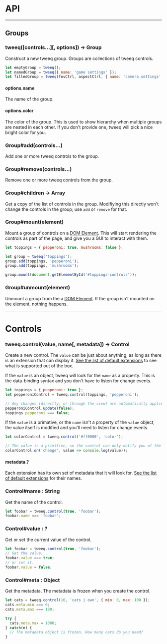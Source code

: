 # API

---

## Groups

### tweeq(\[controls...\]\[, options\]) -> Group

Construct a new tweeq group. Groups are collections of tweeq controls.

```javascript
let emptyGroup = tweeq();
let namedGroup = tweeq({ name: 'game settings' });
let filledGroup = tweeq(fovCtrl, aspectCtrl, { name: 'camera settings' });)
```

#### options.name

The name of the group.

#### options.color

The color of the group. This is used to show hierarchy when multiple groups are nested in each other. If you don't provide one, tweeq will pick a nice bright color for you. 

### Group#add(controls...)

Add one or more tweeq controls to the group.

### Group#remove(controls...)

Remove one or more tweeq controls from the group.

### Group#children -> Array

Get a copy of the list of controls in the group. Modifiying this directly won't change the controls in the group; use `add` or `remove` for that.

### Group#mount(element)

Mount a group of controls on a [DOM Element](https://developer.mozilla.org/en-US/docs/Web/API/Element). This will start rendering the controls as part of the page, and give you a GUI to interact with them.

```javascript
let toppings = { pepperoni: true, mushrooms: false };

let group = tweeq('toppings');
group.add(toppings, 'pepperoni');
group.add(toppings, 'mushrooms');

group.mount(document.getElementById('#toppings-controls'));
```

### Group#unmount(element)

Unmount a group from the a [DOM Element](https://developer.mozilla.org/en-US/docs/Web/API/Element). If the group isn't mounted on the element, nothing happens.

---

# Controls

### tweeq.control(value, name\[, metadata\]) -> Control

Create a new control. The `value` can be just about anything, as long as there is an extension that can display it. [See the list of default extensions]() to see what is supported out of the box.

If the `value` is an object, tweeq will look for the `name` as a property. This is the data-binding syntax and you don't have to listen for change events.

```javascript
let toppings = { pepperoni: true };
let pepperoniControl = tweeq.control(toppings, 'pepperoni');

// Any changes (directly, or through the view) are automatically applied.
pepperoniControl.update(false);
toppings.pepperoni === false; 
```

If the `value` is a primative, or the `name` isn't a property of the `value` object, the value itself is modified and you'll need to listen for change events.

```javascript
let colorControl = tweeq.control('#ff0000', 'color');

// The value is a primitive, so the control can only notify you of the change.
colorControl.on('change', value => console.log(value));
```

#### metadata.?

Each extension has its own set of metadata that it will look for. [See the list of default extensions]() for their names.

### Control#name : String

Get the name of the control.

```javascript
let foobar = tweeq.control(true, 'foobar');
foobar.name === 'foobar';
```

### Control#value : ?

Get or set the current value of the control.

```javascript
let foobar = tweeq.control(true, 'foobar');
// Get the value...
foobar.value === true;
// or set it.
foobar.value = false;
```

### Control#meta : Object

Get the metadata. The metadata is frozen when you create the control.

```javascript
let cats = tweeq.control(10, 'cats i own', { min: 0, max: 100 });
cats.meta.min === 0;
cats.meta.max === 100;

try {
  cats.meta.max = 1000;
} catch(e) {
  // The metadata object is frozen. How many cats do you need?
}
```
